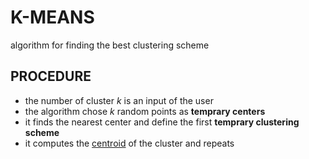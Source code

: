 # K-MEANS

algorithm for finding the best clustering scheme

## PROCEDURE

- the number of cluster $k$ is an input of the user
- the algorithm chose $k$ random points as **temprary centers**
- it finds the nearest center and define the first **temprary clustering scheme**
- it computes the [centroid](CLUSTERING.md#CENTROID) of the cluster and repeats 


